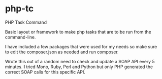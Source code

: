 php-tc
======

PHP Task Command

Basic layout or framework to make php tasks that are to be run from the command-line.

I have included a few packages that were used for my needs so make sure to edit the composer.json as needed and run composer.

Wrote this out of a random need to check and update a SOAP API every 5 minutes.  I tried Mono, Ruby, Perl and Python but only PHP generated the correct SOAP calls for this specific API.
